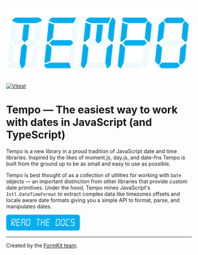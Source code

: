 <img src="docs/public/tempo.png" alt="TEMPO" width="500" height="195">

[![Vitest](https://github.com/formkit/tempo/actions/workflows/tests.yml/badge.svg)](https://github.com/formkit/tempo/actions/workflows/tests.yml)

# Tempo — The easiest way to work with dates in JavaScript (and TypeScript)

Tempo is a new library in a proud tradition of JavaScript date and time libraries. Inspired by the likes of moment.js, day.js, and date-fns Tempo is built from the ground up to be as small and easy to use as possible.

Tempo is best thought of as a collection of utilities for working with `Date` objects — an important distinction from other libraries that provide custom date primitives. Under the hood, Tempo mines JavaScript's `Intl.DateTimeFormat` to extract complex data like timezones offsets and locale aware date formats giving you a simple API to format, parse, and manipulates dates.

<a href="https://tempo.formkit.com">
<img src="docs/public/read-the-docs.png" alt="Read the docs" width="200" height="43">
</a>

---

Created by the <a href="https://formkit.com">FormKit team</a>.
